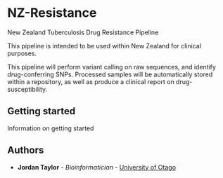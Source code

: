 # NZ-Resistance
New Zealand Tuberculosis Drug Resistance Pipeline

This pipeline is intended to be used within New Zealand for clinical purposes.

This pipeline will perform variant calling on raw sequences, and identify
drug-conferring SNPs. Processed samples will be automatically stored within
a repository, as well as produce a clinical report on drug-susceptibility.

## Getting started

Information on getting started

## Authors
* **Jordan Taylor** - *Bioinformatician* - [University of Otago](b51b544d35e130abcc463a48c8a0007db6cc095b) 
